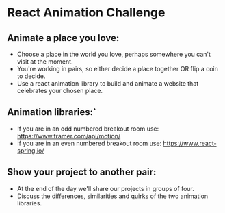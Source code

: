 # React Animation Challenge

## Animate a place you love:

- Choose a place in the world you love, perhaps somewhere you can't visit at the moment.
- You're working in pairs, so either decide a place together OR flip a coin to decide.
- Use a react animation library to build and animate a website that celebrates your chosen place.

## Animation libraries:`

- If you are in an odd numbered breakout room use: https://www.framer.com/api/motion/
- If you are in an even numbered breakout room use: https://www.react-spring.io/

## Show your project to another pair:

- At the end of the day we'll share our projects in groups of four.
- Discuss the differences, similarities and quirks of the two animation libraries.
